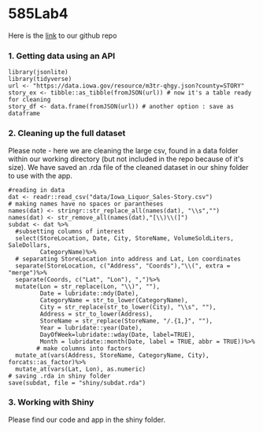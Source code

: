 # 585Lab4

Here is the [link](https://github.com/zeruiz/585Lab4) to our github repo

### 1. Getting data using an API

```{r, message=FALSE}
library(jsonlite)
library(tidyverse)
url <- "https://data.iowa.gov/resource/m3tr-qhgy.json?county=STORY"
story_ex <- tibble::as_tibble(fromJSON(url)) # now it's a table ready for cleaning
story_df <- data.frame(fromJSON(url)) # another option : save as dataframe 
```

### 2. Cleaning up the full dataset
Please note - here we are cleaning the large csv, found in a data folder within our working directory (but not included in the repo because of it's size). We have saved an .rda file of the cleaned dataset in our shiny folder to use with the app. 

```{r, message = FALSE, warning = FALSE}
#reading in data
dat <- readr::read_csv("data/Iowa_Liquor_Sales-Story.csv")
# making names have no spaces or parantheses
names(dat) <- stringr::str_replace_all(names(dat), "\\s","")
names(dat) <- str_remove_all(names(dat),"[\\)\\(]")
subdat <- dat %>%
  #subsetting columns of interest
  select(StoreLocation, Date, City, StoreName, VolumeSoldLiters, SaleDollars,
         CategoryName)%>%
  # separating StoreLocation into address and Lat, Lon coordinates
  separate(StoreLocation, c("Address", "Coords"),"\\(", extra = "merge")%>%
  separate(Coords, c("Lat", "Lon"), ",")%>%
  mutate(Lon = str_replace(Lon, "\\)", ""),
         Date = lubridate::mdy(Date),
         CategoryName = str_to_lower(CategoryName),
         City = str_replace(str_to_lower(City), "\\s", ""),
         Address = str_to_lower(Address),
         StoreName = str_replace(StoreName, "/.{1,}", ""),
         Year = lubridate::year(Date),
         DayOfWeek=lubridate::wday(Date, label=TRUE),
         Month = lubridate::month(Date, label = TRUE, abbr = TRUE))%>%
        # make columns into factors
  mutate_at(vars(Address, StoreName, CategoryName, City), forcats::as_factor)%>%
  mutate_at(vars(Lat, Lon), as.numeric)
# saving .rda in shiny folder 
save(subdat, file = "shiny/subdat.rda")
```

### 3. Working with Shiny
Please find our code and app in the shiny folder. 
